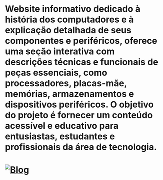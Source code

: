 # Website informativo dedicado à história dos computadores e à explicação detalhada de seus componentes e periféricos, oferece uma seção interativa com descrições técnicas e funcionais de peças essenciais, como processadores, placas-mãe, memórias, armazenamentos e dispositivos periféricos. O objetivo do projeto é fornecer um conteúdo acessível e educativo para entusiastas, estudantes e profissionais da área de tecnologia.
# [![Blog](https://img.shields.io/website-up-down-green-red/http/monip.org.svg)](https://pc-experience.github.io/PcExperience/)
